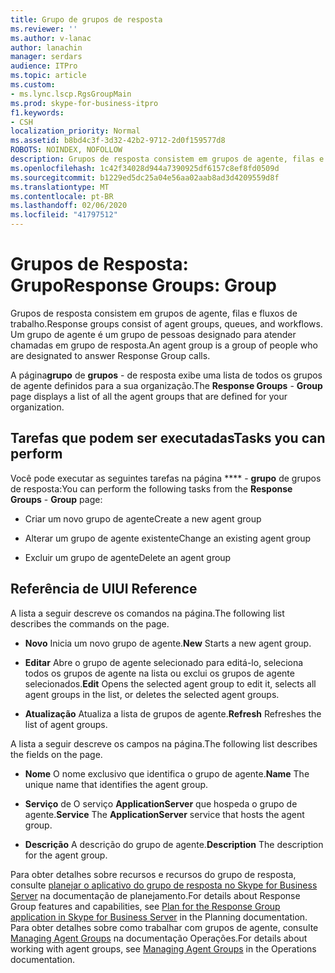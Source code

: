 ```yaml
---
title: Grupo de grupos de resposta
ms.reviewer: ''
ms.author: v-lanac
author: lanachin
manager: serdars
audience: ITPro
ms.topic: article
ms.custom:
- ms.lync.lscp.RgsGroupMain
ms.prod: skype-for-business-itpro
f1.keywords:
- CSH
localization_priority: Normal
ms.assetid: b8bd4c3f-3d32-42b2-9712-2d0f159577d8
ROBOTS: NOINDEX, NOFOLLOW
description: Grupos de resposta consistem em grupos de agente, filas e fluxos de trabalho. Um grupo de agente é um grupo de pessoas designado para atender chamadas em grupo de resposta.
ms.openlocfilehash: 1c42f34028d944a7390925df6157c8ef8fd0509d
ms.sourcegitcommit: b1229ed5dc25a04e56aa02aab8ad3d4209559d8f
ms.translationtype: MT
ms.contentlocale: pt-BR
ms.lasthandoff: 02/06/2020
ms.locfileid: "41797512"
---
```

# <a name="response-groups-group"></a><span data-ttu-id="976eb-104">Grupos de Resposta: Grupo</span><span class="sxs-lookup"><span data-stu-id="976eb-104">Response Groups: Group</span></span>

<span data-ttu-id="976eb-105">Grupos de resposta consistem em grupos de agente, filas e fluxos de trabalho.</span><span class="sxs-lookup"><span data-stu-id="976eb-105">Response groups consist of agent groups, queues, and workflows.</span></span> <span data-ttu-id="976eb-106">Um grupo de agente é um grupo de pessoas designado para atender chamadas em grupo de resposta.</span><span class="sxs-lookup"><span data-stu-id="976eb-106">An agent group is a group of people who are designated to answer Response Group calls.</span></span>

<span data-ttu-id="976eb-107">A página**grupo** de **grupos** - de resposta exibe uma lista de todos os grupos de agente definidos para a sua organização.</span><span class="sxs-lookup"><span data-stu-id="976eb-107">The **Response Groups** - **Group** page displays a list of all the agent groups that are defined for your organization.</span></span>

## <a name="tasks-you-can-perform"></a><span data-ttu-id="976eb-108">Tarefas que podem ser executadas</span><span class="sxs-lookup"><span data-stu-id="976eb-108">Tasks you can perform</span></span>

<span data-ttu-id="976eb-109">Você pode executar as seguintes tarefas na página \*\*\*\* - **grupo** de grupos de resposta:</span><span class="sxs-lookup"><span data-stu-id="976eb-109">You can perform the following tasks from the **Response Groups** - **Group** page:</span></span>

- <span data-ttu-id="976eb-110">Criar um novo grupo de agente</span><span class="sxs-lookup"><span data-stu-id="976eb-110">Create a new agent group</span></span>

- <span data-ttu-id="976eb-111">Alterar um grupo de agente existente</span><span class="sxs-lookup"><span data-stu-id="976eb-111">Change an existing agent group</span></span>

- <span data-ttu-id="976eb-112">Excluir um grupo de agente</span><span class="sxs-lookup"><span data-stu-id="976eb-112">Delete an agent group</span></span>

## <a name="ui-reference"></a><span data-ttu-id="976eb-113">Referência de UI</span><span class="sxs-lookup"><span data-stu-id="976eb-113">UI Reference</span></span>

<span data-ttu-id="976eb-114">A lista a seguir descreve os comandos na página.</span><span class="sxs-lookup"><span data-stu-id="976eb-114">The following list describes the commands on the page.</span></span>

- <span data-ttu-id="976eb-115">**Novo** Inicia um novo grupo de agente.</span><span class="sxs-lookup"><span data-stu-id="976eb-115">**New** Starts a new agent group.</span></span>

- <span data-ttu-id="976eb-116">**Editar** Abre o grupo de agente selecionado para editá-lo, seleciona todos os grupos de agente na lista ou exclui os grupos de agente selecionados.</span><span class="sxs-lookup"><span data-stu-id="976eb-116">**Edit** Opens the selected agent group to edit it, selects all agent groups in the list, or deletes the selected agent groups.</span></span>

- <span data-ttu-id="976eb-117">**Atualização** Atualiza a lista de grupos de agente.</span><span class="sxs-lookup"><span data-stu-id="976eb-117">**Refresh** Refreshes the list of agent groups.</span></span>

<span data-ttu-id="976eb-118">A lista a seguir descreve os campos na página.</span><span class="sxs-lookup"><span data-stu-id="976eb-118">The following list describes the fields on the page.</span></span>

- <span data-ttu-id="976eb-119">**Nome** O nome exclusivo que identifica o grupo de agente.</span><span class="sxs-lookup"><span data-stu-id="976eb-119">**Name** The unique name that identifies the agent group.</span></span>

- <span data-ttu-id="976eb-120">**Serviço** de O serviço **ApplicationServer** que hospeda o grupo de agente.</span><span class="sxs-lookup"><span data-stu-id="976eb-120">**Service** The **ApplicationServer** service that hosts the agent group.</span></span>

- <span data-ttu-id="976eb-121">**Descrição** A descrição do grupo de agente.</span><span class="sxs-lookup"><span data-stu-id="976eb-121">**Description** The description for the agent group.</span></span>

<span data-ttu-id="976eb-122">Para obter detalhes sobre recursos e recursos do grupo de resposta, consulte [planejar o aplicativo do grupo de resposta no Skype for Business Server](../../../plan-your-deployment/enterprise-voice-solution/response-group.md) na documentação de planejamento.</span><span class="sxs-lookup"><span data-stu-id="976eb-122">For details about Response Group features and capabilities, see [Plan for the Response Group application in Skype for Business Server](../../../plan-your-deployment/enterprise-voice-solution/response-group.md) in the Planning documentation.</span></span> <span data-ttu-id="976eb-123">Para obter detalhes sobre como trabalhar com grupos de agente, consulte [Managing Agent Groups](https://technet.microsoft.com/library/36084cdc-38f1-4c45-922f-f81c7e86210c.aspx) na documentação Operações.</span><span class="sxs-lookup"><span data-stu-id="976eb-123">For details about working with agent groups, see [Managing Agent Groups](https://technet.microsoft.com/library/36084cdc-38f1-4c45-922f-f81c7e86210c.aspx) in the Operations documentation.</span></span>


